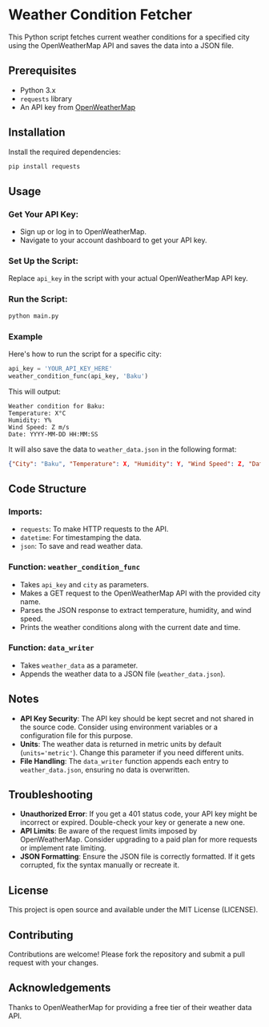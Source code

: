 # Weather Condition Fetcher

This Python script fetches current weather conditions for a specified city using the OpenWeatherMap API and saves the data into a JSON file.

## Prerequisites

- Python 3.x
- `requests` library
- An API key from [OpenWeatherMap](https://openweathermap.org/api)

## Installation

Install the required dependencies:

```bash
pip install requests
```

## Usage

### Get Your API Key:
- Sign up or log in to OpenWeatherMap.
- Navigate to your account dashboard to get your API key.

### Set Up the Script:
Replace `api_key` in the script with your actual OpenWeatherMap API key.

### Run the Script:

```bash
python main.py
```

### Example

Here's how to run the script for a specific city:

```python
api_key = 'YOUR_API_KEY_HERE'
weather_condition_func(api_key, 'Baku')
```

This will output:

```
Weather condition for Baku:
Temperature: X°C
Humidity: Y%
Wind Speed: Z m/s
Date: YYYY-MM-DD HH:MM:SS
```

It will also save the data to `weather_data.json` in the following format:

```json
{"City": "Baku", "Temperature": X, "Humidity": Y, "Wind Speed": Z, "Date": "YYYY-MM-DD"}
```

## Code Structure

### Imports:
- `requests`: To make HTTP requests to the API.
- `datetime`: For timestamping the data.
- `json`: To save and read weather data.

### Function: `weather_condition_func`
- Takes `api_key` and `city` as parameters.
- Makes a GET request to the OpenWeatherMap API with the provided city name.
- Parses the JSON response to extract temperature, humidity, and wind speed.
- Prints the weather conditions along with the current date and time.

### Function: `data_writer`
- Takes `weather_data` as a parameter.
- Appends the weather data to a JSON file (`weather_data.json`).

## Notes

- **API Key Security**: The API key should be kept secret and not shared in the source code. Consider using environment variables or a configuration file for this purpose.
- **Units**: The weather data is returned in metric units by default (`units='metric'`). Change this parameter if you need different units.
- **File Handling**: The `data_writer` function appends each entry to `weather_data.json`, ensuring no data is overwritten.

## Troubleshooting

- **Unauthorized Error**: If you get a 401 status code, your API key might be incorrect or expired. Double-check your key or generate a new one.
- **API Limits**: Be aware of the request limits imposed by OpenWeatherMap. Consider upgrading to a paid plan for more requests or implement rate limiting.
- **JSON Formatting**: Ensure the JSON file is correctly formatted. If it gets corrupted, fix the syntax manually or recreate it.

## License

This project is open source and available under the MIT License (LICENSE).

## Contributing

Contributions are welcome! Please fork the repository and submit a pull request with your changes.

## Acknowledgements

Thanks to OpenWeatherMap for providing a free tier of their weather data API.


